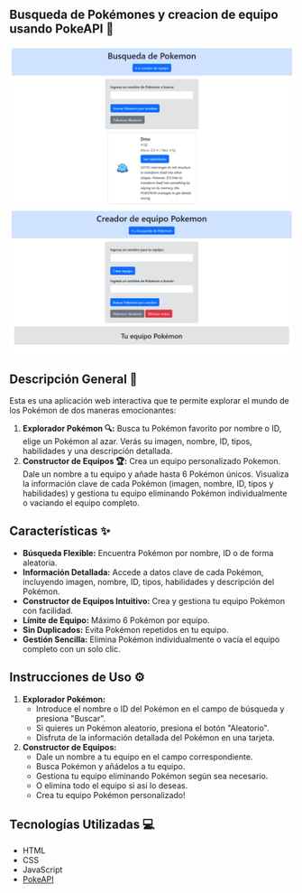 ## Busqueda de Pokémones y creacion de equipo usando PokeAPI 🎨

<img src="./imgs/main.png">
<img src="./imgs/team.png">

## Descripción General 🌟

Esta es una aplicación web interactiva que te permite explorar el mundo de los Pokémon de dos maneras emocionantes:

1.  **Explorador Pokémon 🔍:** Busca tu Pokémon favorito por nombre o ID, elige un Pokémon al azar. Verás su imagen, nombre, ID, tipos, habilidades y una descripción detallada.
2.  **Constructor de Equipos 🏆:** Crea un equipo personalizado Pokemon. Dale un nombre a tu equipo y añade hasta 6 Pokémon únicos. Visualiza la información clave de cada Pokémon (imagen, nombre, ID, tipos y habilidades) y gestiona tu equipo eliminando Pokémon individualmente o vaciando el equipo completo.

## Características ✨

*   **Búsqueda Flexible:** Encuentra Pokémon por nombre, ID o de forma aleatoria.
*   **Información Detallada:** Accede a datos clave de cada Pokémon, incluyendo imagen, nombre, ID, tipos, habilidades y descripción del Pokémon.
*   **Constructor de Equipos Intuitivo:** Crea y gestiona tu equipo Pokémon con facilidad.
*   **Límite de Equipo:** Máximo 6 Pokémon por equipo.
*   **Sin Duplicados:** Evita Pokémon repetidos en tu equipo.
*   **Gestión Sencilla:** Elimina Pokémon individualmente o vacía el equipo completo con un solo clic.

## Instrucciones de Uso ⚙️

1.  **Explorador Pokémon:**
    *   Introduce el nombre o ID del Pokémon en el campo de búsqueda y presiona "Buscar".
    *   Si quieres un Pokémon aleatorio, presiona el botón "Aleatorio".
    *   Disfruta de la información detallada del Pokémon en una tarjeta.
2.  **Constructor de Equipos:**
    *   Dale un nombre a tu equipo en el campo correspondiente.
    *   Busca Pokémon y añádelos a tu equipo.
    *   Gestiona tu equipo eliminando Pokémon según sea necesario.
    *   O elimina todo el equipo si asi lo deseas.
    *   Crea tu equipo Pokémon personalizado!

## Tecnologías Utilizadas 💻

*   HTML
*   CSS
*   JavaScript
*   [PokeAPI](https://pokeapi.co/)
